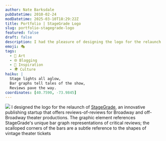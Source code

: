 ```yaml
---
author: Nate Barksdale
pubDatetime: 2010-02-24
modDatetime: 2025-03-10T18:29:22Z
title: Portfolio | StageGrade Logo
slug: portfolio-stagegrade-logo
featured: false
draft: false
description: I had the pleasure of designing the logo for the relaunch of StageGrade, an innovative publishing startup focused on theater reviews. The graphic element creatively incorporates StageGrade's unique bar graph representations of critical reviews, while the scalloped corners subtly nod to vintage theater tickets.
emoji: 🎭
tags:
  - 🎨 Art
  - 🌐 Blogging
  - 🌟 Inspiration
  - 🌍 Culture
haiku: |
  Stage lights all aglow,  
  Bar graphs tell tales of the show,  
  Reviews pave the way.
coordinates: [40.7590, -73.9845]
---
```


![](https://www.natebarksdale.com/wp-content/uploads/portfolio/stagegrade.jpg) I designed the logo for the relaunch of [StageGrade](http://www.stagegrade.com), an innovative publishing startup that offers reviews-of-reviews for Broadway and off-Broadway theater productions. The graphic element references StageGrade's unique bar graph representations of critical reviews; the scalloped corners of the bars are a subtle reference to the shapes of vintage theater tickets
